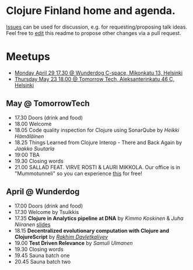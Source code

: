 # Clojure Finland home and agenda.

[Issues](https://github.com/clojure-finland/home/issues) can be used for discussion, e.g. for requesting/proposing talk ideas. Feel free to [edit](https://github.com/clojure-finland/home/edit/master/README.md) this readme to propose other changes via a pull request.

# Meetups
- [Monday April 29 17.30 @ Wunderdog C-space, Mikonkatu 13, Helsinki](#april-@-wunderdog)
- [Thursday May 23 18.00 @ Tomorrow Tech, Aleksanterinkatu 46 C, Helsinki](#may-@TomorrowTech)

## May @ TomorrowTech

* 17.30 Doors (drink and food)
* 18.00 Welcome
* 18.05 Code quality inspection for Clojure using SonarQube by *Heikki Hämäläinen*
* 18.25 Things Learned from Clojure Interop - There and Back Again by *Jaakko Suutarla*
* 19:00 TBA
* 19.30 Closing words
* 21.00 SALLAD FEAT. VIRVE ROSTI & LAURI MIKKOLA. Our office is in "Mummotunneli" so you can experience [this](https://www.raflaamo.fi/fi/tarjoukset/tarjous/sallad-feat-virve-rosti-lauri-mikkola/025004888_624946) for free!  

## April @ Wunderdog
* 17.00 Doors (drink and food)
* 17.30 Welcome by Tsuikkis
* 17.35 **Clojure in Analytics pipeline at DNA** by *Kimmo Koskinen* & *Juha Niiranen* [slides](talks/20190429/Clojure_in_Analytics_pipeline_at_DNA.pdf)
* 18.15 **Decentralized evolutionary computation with Clojure and ClojureScript** by *[Rakhim Davletkaliyev](https://rakhim.org/)*
* 19.00 **Test Driven Relevance** by *Samuli Ulmanen*
* 19.30 Closing words
* 19.45 Sauna batch one
* 20.45 Sauna batch two
